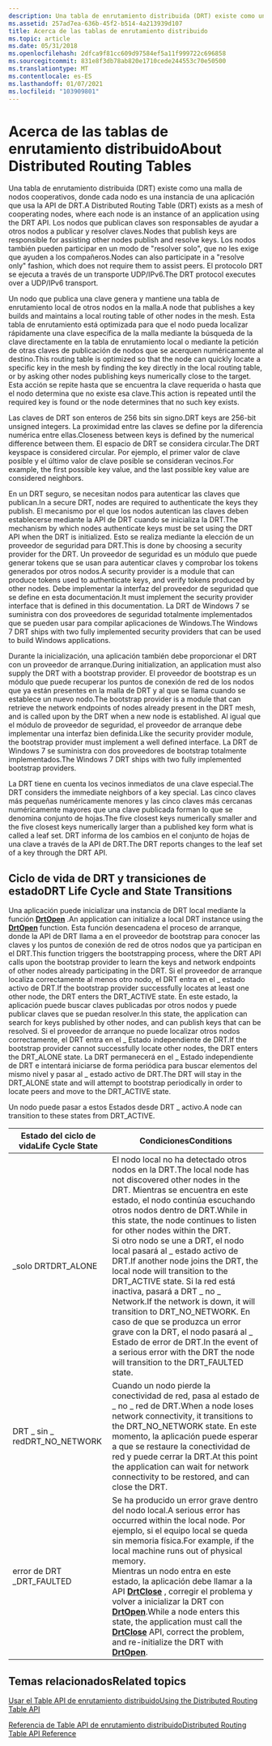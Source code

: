 ```yaml
---
description: Una tabla de enrutamiento distribuida (DRT) existe como una malla de nodos cooperativos, donde cada nodo es una instancia de una aplicación que usa la API de DRT.
ms.assetid: 257ad7ea-636b-45f2-b514-4a213939d107
title: Acerca de las tablas de enrutamiento distribuido
ms.topic: article
ms.date: 05/31/2018
ms.openlocfilehash: 2dfca9f81cc609d97584ef5a11f999722c696858
ms.sourcegitcommit: 831e8f3db78ab820e1710cede244553c70e50500
ms.translationtype: MT
ms.contentlocale: es-ES
ms.lasthandoff: 01/07/2021
ms.locfileid: "103909801"
---
```

# <a name="about-distributed-routing-tables"></a><span data-ttu-id="85908-103">Acerca de las tablas de enrutamiento distribuido</span><span class="sxs-lookup"><span data-stu-id="85908-103">About Distributed Routing Tables</span></span>

<span data-ttu-id="85908-104">Una tabla de enrutamiento distribuida (DRT) existe como una malla de nodos cooperativos, donde cada nodo es una instancia de una aplicación que usa la API de DRT.</span><span class="sxs-lookup"><span data-stu-id="85908-104">A Distributed Routing Table (DRT) exists as a mesh of cooperating nodes, where each node is an instance of an application using the DRT API.</span></span> <span data-ttu-id="85908-105">Los nodos que publican claves son responsables de ayudar a otros nodos a publicar y resolver claves.</span><span class="sxs-lookup"><span data-stu-id="85908-105">Nodes that publish keys are responsible for assisting other nodes publish and resolve keys.</span></span> <span data-ttu-id="85908-106">Los nodos también pueden participar en un modo de "resolver solo", que no les exige que ayuden a los compañeros.</span><span class="sxs-lookup"><span data-stu-id="85908-106">Nodes can also participate in a "resolve only" fashion, which does not require them to assist peers.</span></span> <span data-ttu-id="85908-107">El protocolo DRT se ejecuta a través de un transporte UDP/IPv6.</span><span class="sxs-lookup"><span data-stu-id="85908-107">The DRT protocol executes over a UDP/IPv6 transport.</span></span>

<span data-ttu-id="85908-108">Un nodo que publica una clave genera y mantiene una tabla de enrutamiento local de otros nodos en la malla.</span><span class="sxs-lookup"><span data-stu-id="85908-108">A node that publishes a key builds and maintains a local routing table of other nodes in the mesh.</span></span> <span data-ttu-id="85908-109">Esta tabla de enrutamiento está optimizada para que el nodo pueda localizar rápidamente una clave específica de la malla mediante la búsqueda de la clave directamente en la tabla de enrutamiento local o mediante la petición de otras claves de publicación de nodos que se acerquen numéricamente al destino.</span><span class="sxs-lookup"><span data-stu-id="85908-109">This routing table is optimized so that the node can quickly locate a specific key in the mesh by finding the key directly in the local routing table, or by asking other nodes publishing keys numerically close to the target.</span></span> <span data-ttu-id="85908-110">Esta acción se repite hasta que se encuentra la clave requerida o hasta que el nodo determina que no existe esa clave.</span><span class="sxs-lookup"><span data-stu-id="85908-110">This action is repeated until the required key is found or the node determines that no such key exists.</span></span>

<span data-ttu-id="85908-111">Las claves de DRT son enteros de 256 bits sin signo.</span><span class="sxs-lookup"><span data-stu-id="85908-111">DRT keys are 256-bit unsigned integers.</span></span> <span data-ttu-id="85908-112">La proximidad entre las claves se define por la diferencia numérica entre ellas.</span><span class="sxs-lookup"><span data-stu-id="85908-112">Closeness between keys is defined by the numerical difference between them.</span></span> <span data-ttu-id="85908-113">El espacio de DRT se considera circular.</span><span class="sxs-lookup"><span data-stu-id="85908-113">The DRT keyspace is considered circular.</span></span> <span data-ttu-id="85908-114">Por ejemplo, el primer valor de clave posible y el último valor de clave posible se consideran vecinos.</span><span class="sxs-lookup"><span data-stu-id="85908-114">For example, the first possible key value, and the last possible key value are considered neighbors.</span></span>

<span data-ttu-id="85908-115">En un DRT seguro, se necesitan nodos para autenticar las claves que publican.</span><span class="sxs-lookup"><span data-stu-id="85908-115">In a secure DRT, nodes are required to authenticate the keys they publish.</span></span> <span data-ttu-id="85908-116">El mecanismo por el que los nodos autentican las claves deben establecerse mediante la API de DRT cuando se inicializa la DRT.</span><span class="sxs-lookup"><span data-stu-id="85908-116">The mechanism by which nodes authenticate keys must be set using the DRT API when the DRT is initialized.</span></span> <span data-ttu-id="85908-117">Esto se realiza mediante la elección de un proveedor de seguridad para DRT.</span><span class="sxs-lookup"><span data-stu-id="85908-117">This is done by choosing a security provider for the DRT.</span></span> <span data-ttu-id="85908-118">Un proveedor de seguridad es un módulo que puede generar tokens que se usan para autenticar claves y comprobar los tokens generados por otros nodos.</span><span class="sxs-lookup"><span data-stu-id="85908-118">A security provider is a module that can produce tokens used to authenticate keys, and verify tokens produced by other nodes.</span></span> <span data-ttu-id="85908-119">Debe implementar la interfaz del proveedor de seguridad que se define en esta documentación.</span><span class="sxs-lookup"><span data-stu-id="85908-119">It must implement the security provider interface that is defined in this documentation.</span></span> <span data-ttu-id="85908-120">La DRT de Windows 7 se suministra con dos proveedores de seguridad totalmente implementados que se pueden usar para compilar aplicaciones de Windows.</span><span class="sxs-lookup"><span data-stu-id="85908-120">The Windows 7 DRT ships with two fully implemented security providers that can be used to build Windows applications.</span></span>

<span data-ttu-id="85908-121">Durante la inicialización, una aplicación también debe proporcionar el DRT con un proveedor de arranque.</span><span class="sxs-lookup"><span data-stu-id="85908-121">During initialization, an application must also supply the DRT with a bootstrap provider.</span></span> <span data-ttu-id="85908-122">El proveedor de bootstrap es un módulo que puede recuperar los puntos de conexión de red de los nodos que ya están presentes en la malla de DRT y al que se llama cuando se establece un nuevo nodo.</span><span class="sxs-lookup"><span data-stu-id="85908-122">The bootstrap provider is a module that can retrieve the network endpoints of nodes already present in the DRT mesh, and is called upon by the DRT when a new node is established.</span></span> <span data-ttu-id="85908-123">Al igual que el módulo de proveedor de seguridad, el proveedor de arranque debe implementar una interfaz bien definida.</span><span class="sxs-lookup"><span data-stu-id="85908-123">Like the security provider module, the bootstrap provider must implement a well defined interface.</span></span> <span data-ttu-id="85908-124">La DRT de Windows 7 se suministra con dos proveedores de bootstrap totalmente implementados.</span><span class="sxs-lookup"><span data-stu-id="85908-124">The Windows 7 DRT ships with two fully implemented bootstrap providers.</span></span>

<span data-ttu-id="85908-125">La DRT tiene en cuenta los vecinos inmediatos de una clave especial.</span><span class="sxs-lookup"><span data-stu-id="85908-125">The DRT considers the immediate neighbors of a key special.</span></span> <span data-ttu-id="85908-126">Las cinco claves más pequeñas numéricamente menores y las cinco claves más cercanas numéricamente mayores que una clave publicada forman lo que se denomina conjunto de hojas.</span><span class="sxs-lookup"><span data-stu-id="85908-126">The five closest keys numerically smaller and the five closest keys numerically larger than a published key form what is called a leaf set.</span></span> <span data-ttu-id="85908-127">DRT informa de los cambios en el conjunto de hojas de una clave a través de la API de DRT.</span><span class="sxs-lookup"><span data-stu-id="85908-127">The DRT reports changes to the leaf set of a key through the DRT API.</span></span>

## <a name="drt-life-cycle-and-state-transitions"></a><span data-ttu-id="85908-128">Ciclo de vida de DRT y transiciones de estado</span><span class="sxs-lookup"><span data-stu-id="85908-128">DRT Life Cycle and State Transitions</span></span>

<span data-ttu-id="85908-129">Una aplicación puede inicializar una instancia de DRT local mediante la función [**DrtOpen**](/windows/desktop/api/drt/nf-drt-drtopen) .</span><span class="sxs-lookup"><span data-stu-id="85908-129">An application can initialize a local DRT instance using the [**DrtOpen**](/windows/desktop/api/drt/nf-drt-drtopen) function.</span></span> <span data-ttu-id="85908-130">Esta función desencadena el proceso de arranque, donde la API de DRT llama a en el proveedor de bootstrap para conocer las claves y los puntos de conexión de red de otros nodos que ya participan en el DRT.</span><span class="sxs-lookup"><span data-stu-id="85908-130">This function triggers the bootstrapping process, where the DRT API calls upon the bootstrap provider to learn the keys and network endpoints of other nodes already participating in the DRT.</span></span> <span data-ttu-id="85908-131">Si el proveedor de arranque localiza correctamente al menos otro nodo, el DRT entra en el \_ estado activo de DRT.</span><span class="sxs-lookup"><span data-stu-id="85908-131">If the bootstrap provider successfully locates at least one other node, the DRT enters the DRT\_ACTIVE state.</span></span> <span data-ttu-id="85908-132">En este estado, la aplicación puede buscar claves publicadas por otros nodos y puede publicar claves que se puedan resolver.</span><span class="sxs-lookup"><span data-stu-id="85908-132">In this state, the application can search for keys published by other nodes, and can publish keys that can be resolved.</span></span> <span data-ttu-id="85908-133">Si el proveedor de arranque no puede localizar otros nodos correctamente, el DRT entra en el \_ Estado independiente de DRT.</span><span class="sxs-lookup"><span data-stu-id="85908-133">If the bootstrap provider cannot successfully locate other nodes, the DRT enters the DRT\_ALONE state.</span></span> <span data-ttu-id="85908-134">La DRT permanecerá en el \_ Estado independiente de DRT e intentará iniciarse de forma periódica para buscar elementos del mismo nivel y pasar al \_ estado activo de DRT.</span><span class="sxs-lookup"><span data-stu-id="85908-134">The DRT will stay in the DRT\_ALONE state and will attempt to bootstrap periodically in order to locate peers and move to the DRT\_ACTIVE state.</span></span>

<span data-ttu-id="85908-135">Un nodo puede pasar a estos Estados desde DRT \_ activo.</span><span class="sxs-lookup"><span data-stu-id="85908-135">A node can transition to these states from DRT\_ACTIVE.</span></span>

| <span data-ttu-id="85908-136">Estado del ciclo de vida</span><span class="sxs-lookup"><span data-stu-id="85908-136">Life Cycle State</span></span> | <span data-ttu-id="85908-137">Condiciones</span><span class="sxs-lookup"><span data-stu-id="85908-137">Conditions</span></span>                                                                                                                                                                                                                                                                                                                                                                                                                 |
|------------------|----------------------------------------------------------------------------------------------------------------------------------------------------------------------------------------------------------------------------------------------------------------------------------------------------------------------------------------------------------------------------------------------------------------------------|
| <span data-ttu-id="85908-138">\_solo DRT</span><span class="sxs-lookup"><span data-stu-id="85908-138">DRT\_ALONE</span></span>       | <span data-ttu-id="85908-139">El nodo local no ha detectado otros nodos en la DRT.</span><span class="sxs-lookup"><span data-stu-id="85908-139">The local node has not discovered other nodes in the DRT.</span></span> <span data-ttu-id="85908-140">Mientras se encuentra en este estado, el nodo continúa escuchando otros nodos dentro de DRT.</span><span class="sxs-lookup"><span data-stu-id="85908-140">While in this state, the node continues to listen for other nodes within the DRT.</span></span><br/> <span data-ttu-id="85908-141">Si otro nodo se une a DRT, el nodo local pasará al \_ estado activo de DRT.</span><span class="sxs-lookup"><span data-stu-id="85908-141">If another node joins the DRT, the local node will transition to the DRT\_ACTIVE state.</span></span> <span data-ttu-id="85908-142">Si la red está inactiva, pasará a DRT \_ no \_ Network.</span><span class="sxs-lookup"><span data-stu-id="85908-142">If the network is down, it will transition to DRT\_NO\_NETWORK.</span></span> <span data-ttu-id="85908-143">En caso de que se produzca un error grave con la DRT, el nodo pasará al \_ Estado de error de DRT.</span><span class="sxs-lookup"><span data-stu-id="85908-143">In the event of a serious error with the DRT the node will transition to the DRT\_FAULTED state.</span></span><br/> |
| <span data-ttu-id="85908-144">DRT \_ sin \_ red</span><span class="sxs-lookup"><span data-stu-id="85908-144">DRT\_NO\_NETWORK</span></span> | <span data-ttu-id="85908-145">Cuando un nodo pierde la conectividad de red, pasa al estado de \_ no \_ red de DRT.</span><span class="sxs-lookup"><span data-stu-id="85908-145">When a node loses network connectivity, it transitions to the DRT\_NO\_NETWORK state.</span></span> <span data-ttu-id="85908-146">En este momento, la aplicación puede esperar a que se restaure la conectividad de red y puede cerrar la DRT.</span><span class="sxs-lookup"><span data-stu-id="85908-146">At this point the application can wait for network connectivity to be restored, and can close the DRT.</span></span><br/>                                                                                                                                                                                                                    |
| <span data-ttu-id="85908-147">error de DRT \_</span><span class="sxs-lookup"><span data-stu-id="85908-147">DRT\_FAULTED</span></span>     | <span data-ttu-id="85908-148">Se ha producido un error grave dentro del nodo local.</span><span class="sxs-lookup"><span data-stu-id="85908-148">A serious error has occurred within the local node.</span></span> <span data-ttu-id="85908-149">Por ejemplo, si el equipo local se queda sin memoria física.</span><span class="sxs-lookup"><span data-stu-id="85908-149">For example, if the local machine runs out of physical memory.</span></span><br/> <span data-ttu-id="85908-150">Mientras un nodo entra en este estado, la aplicación debe llamar a la API [**DrtClose**](/windows/desktop/api/drt/nf-drt-drtclose) , corregir el problema y volver a inicializar la DRT con [**DrtOpen**](/windows/desktop/api/drt/nf-drt-drtopen).</span><span class="sxs-lookup"><span data-stu-id="85908-150">While a node enters this state, the application must call the [**DrtClose**](/windows/desktop/api/drt/nf-drt-drtclose) API, correct the problem, and re-initialize the DRT with [**DrtOpen**](/windows/desktop/api/drt/nf-drt-drtopen).</span></span><br/>                                                                                                   |



 

## <a name="related-topics"></a><span data-ttu-id="85908-151">Temas relacionados</span><span class="sxs-lookup"><span data-stu-id="85908-151">Related topics</span></span>

<dl> <dt>

[<span data-ttu-id="85908-152">Usar el Table API de enrutamiento distribuido</span><span class="sxs-lookup"><span data-stu-id="85908-152">Using the Distributed Routing Table API</span></span>](using-the-distributed-routing-table-api.md)
</dt> <dt>

[<span data-ttu-id="85908-153">Referencia de Table API de enrutamiento distribuido</span><span class="sxs-lookup"><span data-stu-id="85908-153">Distributed Routing Table API Reference</span></span>](distributed-routing-table-api-reference.md)
</dt> </dl>

 

 




